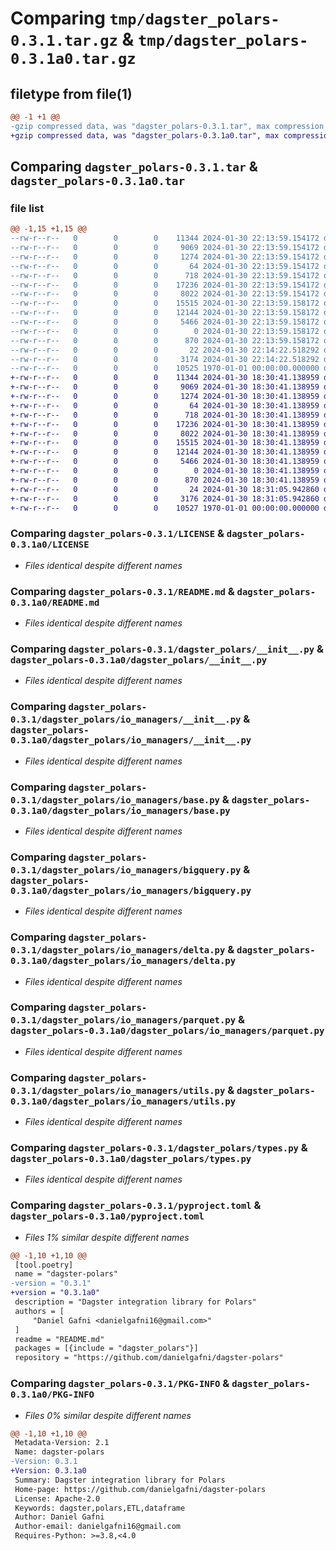 # Comparing `tmp/dagster_polars-0.3.1.tar.gz` & `tmp/dagster_polars-0.3.1a0.tar.gz`

## filetype from file(1)

```diff
@@ -1 +1 @@
-gzip compressed data, was "dagster_polars-0.3.1.tar", max compression
+gzip compressed data, was "dagster_polars-0.3.1a0.tar", max compression
```

## Comparing `dagster_polars-0.3.1.tar` & `dagster_polars-0.3.1a0.tar`

### file list

```diff
@@ -1,15 +1,15 @@
--rw-r--r--   0        0        0    11344 2024-01-30 22:13:59.154172 dagster_polars-0.3.1/LICENSE
--rw-r--r--   0        0        0     9069 2024-01-30 22:13:59.154172 dagster_polars-0.3.1/README.md
--rw-r--r--   0        0        0     1274 2024-01-30 22:13:59.154172 dagster_polars-0.3.1/dagster_polars/__init__.py
--rw-r--r--   0        0        0       64 2024-01-30 22:13:59.154172 dagster_polars-0.3.1/dagster_polars/constants.py
--rw-r--r--   0        0        0      718 2024-01-30 22:13:59.154172 dagster_polars-0.3.1/dagster_polars/io_managers/__init__.py
--rw-r--r--   0        0        0    17236 2024-01-30 22:13:59.154172 dagster_polars-0.3.1/dagster_polars/io_managers/base.py
--rw-r--r--   0        0        0     8022 2024-01-30 22:13:59.154172 dagster_polars-0.3.1/dagster_polars/io_managers/bigquery.py
--rw-r--r--   0        0        0    15515 2024-01-30 22:13:59.158172 dagster_polars-0.3.1/dagster_polars/io_managers/delta.py
--rw-r--r--   0        0        0    12144 2024-01-30 22:13:59.158172 dagster_polars-0.3.1/dagster_polars/io_managers/parquet.py
--rw-r--r--   0        0        0     5466 2024-01-30 22:13:59.158172 dagster_polars-0.3.1/dagster_polars/io_managers/utils.py
--rw-r--r--   0        0        0        0 2024-01-30 22:13:59.158172 dagster_polars-0.3.1/dagster_polars/py.typed
--rw-r--r--   0        0        0      870 2024-01-30 22:13:59.158172 dagster_polars-0.3.1/dagster_polars/types.py
--rw-r--r--   0        0        0       22 2024-01-30 22:14:22.518292 dagster_polars-0.3.1/dagster_polars/version.py
--rw-r--r--   0        0        0     3174 2024-01-30 22:14:22.518292 dagster_polars-0.3.1/pyproject.toml
--rw-r--r--   0        0        0    10525 1970-01-01 00:00:00.000000 dagster_polars-0.3.1/PKG-INFO
+-rw-r--r--   0        0        0    11344 2024-01-30 18:30:41.138959 dagster_polars-0.3.1a0/LICENSE
+-rw-r--r--   0        0        0     9069 2024-01-30 18:30:41.138959 dagster_polars-0.3.1a0/README.md
+-rw-r--r--   0        0        0     1274 2024-01-30 18:30:41.138959 dagster_polars-0.3.1a0/dagster_polars/__init__.py
+-rw-r--r--   0        0        0       64 2024-01-30 18:30:41.138959 dagster_polars-0.3.1a0/dagster_polars/constants.py
+-rw-r--r--   0        0        0      718 2024-01-30 18:30:41.138959 dagster_polars-0.3.1a0/dagster_polars/io_managers/__init__.py
+-rw-r--r--   0        0        0    17236 2024-01-30 18:30:41.138959 dagster_polars-0.3.1a0/dagster_polars/io_managers/base.py
+-rw-r--r--   0        0        0     8022 2024-01-30 18:30:41.138959 dagster_polars-0.3.1a0/dagster_polars/io_managers/bigquery.py
+-rw-r--r--   0        0        0    15515 2024-01-30 18:30:41.138959 dagster_polars-0.3.1a0/dagster_polars/io_managers/delta.py
+-rw-r--r--   0        0        0    12144 2024-01-30 18:30:41.138959 dagster_polars-0.3.1a0/dagster_polars/io_managers/parquet.py
+-rw-r--r--   0        0        0     5466 2024-01-30 18:30:41.138959 dagster_polars-0.3.1a0/dagster_polars/io_managers/utils.py
+-rw-r--r--   0        0        0        0 2024-01-30 18:30:41.138959 dagster_polars-0.3.1a0/dagster_polars/py.typed
+-rw-r--r--   0        0        0      870 2024-01-30 18:30:41.138959 dagster_polars-0.3.1a0/dagster_polars/types.py
+-rw-r--r--   0        0        0       24 2024-01-30 18:31:05.942860 dagster_polars-0.3.1a0/dagster_polars/version.py
+-rw-r--r--   0        0        0     3176 2024-01-30 18:31:05.942860 dagster_polars-0.3.1a0/pyproject.toml
+-rw-r--r--   0        0        0    10527 1970-01-01 00:00:00.000000 dagster_polars-0.3.1a0/PKG-INFO
```

### Comparing `dagster_polars-0.3.1/LICENSE` & `dagster_polars-0.3.1a0/LICENSE`

 * *Files identical despite different names*

### Comparing `dagster_polars-0.3.1/README.md` & `dagster_polars-0.3.1a0/README.md`

 * *Files identical despite different names*

### Comparing `dagster_polars-0.3.1/dagster_polars/__init__.py` & `dagster_polars-0.3.1a0/dagster_polars/__init__.py`

 * *Files identical despite different names*

### Comparing `dagster_polars-0.3.1/dagster_polars/io_managers/__init__.py` & `dagster_polars-0.3.1a0/dagster_polars/io_managers/__init__.py`

 * *Files identical despite different names*

### Comparing `dagster_polars-0.3.1/dagster_polars/io_managers/base.py` & `dagster_polars-0.3.1a0/dagster_polars/io_managers/base.py`

 * *Files identical despite different names*

### Comparing `dagster_polars-0.3.1/dagster_polars/io_managers/bigquery.py` & `dagster_polars-0.3.1a0/dagster_polars/io_managers/bigquery.py`

 * *Files identical despite different names*

### Comparing `dagster_polars-0.3.1/dagster_polars/io_managers/delta.py` & `dagster_polars-0.3.1a0/dagster_polars/io_managers/delta.py`

 * *Files identical despite different names*

### Comparing `dagster_polars-0.3.1/dagster_polars/io_managers/parquet.py` & `dagster_polars-0.3.1a0/dagster_polars/io_managers/parquet.py`

 * *Files identical despite different names*

### Comparing `dagster_polars-0.3.1/dagster_polars/io_managers/utils.py` & `dagster_polars-0.3.1a0/dagster_polars/io_managers/utils.py`

 * *Files identical despite different names*

### Comparing `dagster_polars-0.3.1/dagster_polars/types.py` & `dagster_polars-0.3.1a0/dagster_polars/types.py`

 * *Files identical despite different names*

### Comparing `dagster_polars-0.3.1/pyproject.toml` & `dagster_polars-0.3.1a0/pyproject.toml`

 * *Files 1% similar despite different names*

```diff
@@ -1,10 +1,10 @@
 [tool.poetry]
 name = "dagster-polars"
-version = "0.3.1"
+version = "0.3.1a0"
 description = "Dagster integration library for Polars"
 authors = [
     "Daniel Gafni <danielgafni16@gmail.com>"
 ]
 readme = "README.md"
 packages = [{include = "dagster_polars"}]
 repository = "https://github.com/danielgafni/dagster-polars"
```

### Comparing `dagster_polars-0.3.1/PKG-INFO` & `dagster_polars-0.3.1a0/PKG-INFO`

 * *Files 0% similar despite different names*

```diff
@@ -1,10 +1,10 @@
 Metadata-Version: 2.1
 Name: dagster-polars
-Version: 0.3.1
+Version: 0.3.1a0
 Summary: Dagster integration library for Polars
 Home-page: https://github.com/danielgafni/dagster-polars
 License: Apache-2.0
 Keywords: dagster,polars,ETL,dataframe
 Author: Daniel Gafni
 Author-email: danielgafni16@gmail.com
 Requires-Python: >=3.8,<4.0
```

